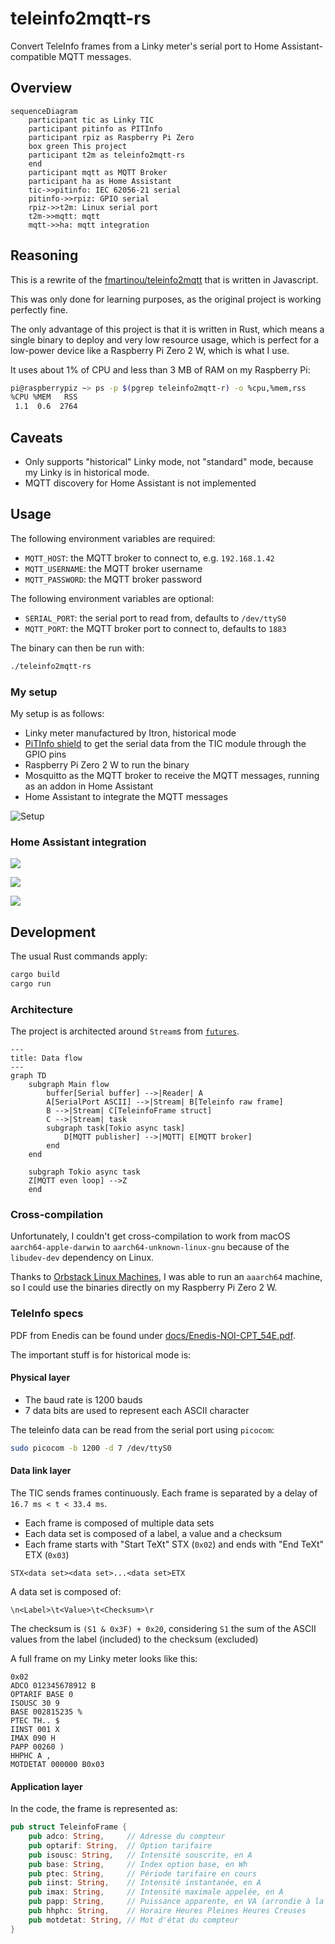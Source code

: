 # teleinfo2mqtt-rs

Convert TeleInfo frames from a Linky meter's serial port to Home Assistant-compatible MQTT messages.

## Overview

```mermaid
sequenceDiagram
    participant tic as Linky TIC
    participant pitinfo as PITInfo
    participant rpiz as Raspberry Pi Zero
    box green This project
    participant t2m as teleinfo2mqtt-rs
    end
    participant mqtt as MQTT Broker
    participant ha as Home Assistant
    tic->>pitinfo: IEC 62056-21 serial
    pitinfo->>rpiz: GPIO serial
    rpiz->>t2m: Linux serial port
    t2m->>mqtt: mqtt
    mqtt->>ha: mqtt integration
```

## Reasoning

This is a rewrite of the [fmartinou/teleinfo2mqtt](https://github.com/fmartinou/teleinfo2mqtt) that is written in Javascript.

This was only done for learning purposes, as the original project is working perfectly fine.

The only advantage of this project is that it is written in Rust, which means a single binary to deploy and very low resource usage, which is perfect for a low-power device like a Raspberry Pi Zero 2 W, which is what I use.

It uses about 1% of CPU and less than 3 MB of RAM on my Raspberry Pi:

```sh
pi@raspberrypiz ~> ps -p $(pgrep teleinfo2mqtt-r) -o %cpu,%mem,rss
%CPU %MEM   RSS
 1.1  0.6  2764
```

## Caveats

- Only supports "historical" Linky mode, not "standard" mode, because my Linky is in historical mode.
- MQTT discovery for Home Assistant is not implemented

## Usage

The following environment variables are required:

- `MQTT_HOST`: the MQTT broker to connect to, e.g. `192.168.1.42`
- `MQTT_USERNAME`: the MQTT broker username
- `MQTT_PASSWORD`: the MQTT broker password

The following environment variables are optional:

- `SERIAL_PORT`: the serial port to read from, defaults to `/dev/ttyS0`
- `MQTT_PORT`: the MQTT broker port to connect to, defaults to `1883`

The binary can then be run with:

```sh
./teleinfo2mqtt-rs
```

### My setup

My setup is as follows:

- Linky meter manufactured by Itron, historical mode
- [PiTInfo shield](https://www.tindie.com/products/hallard/pitinfo/) to get the serial data from the TIC module through the GPIO pins
- Raspberry Pi Zero 2 W to run the binary
- Mosquitto as the MQTT broker to receive the MQTT messages, running as an addon in Home Assistant
- Home Assistant to integrate the MQTT messages

![Setup](docs/linky_setup.jpeg)

### Home Assistant integration

![](docs/ha_energy.png)

![](docs/ha_mqtt_device.png)

![](docs/ha_papp_graph.png)

## Development

The usual Rust commands apply:

```sh
cargo build
cargo run
```

### Architecture

The project is architected around `Stream`s from [`futures`](https://github.com/rust-lang/futures-rs).

```mermaid
---
title: Data flow
---
graph TD
    subgraph Main flow
        buffer[Serial buffer] -->|Reader| A
        A[SerialPort ASCII] -->|Stream| B[Teleinfo raw frame]
        B -->|Stream| C[TeleinfoFrame struct]
        C -->|Stream| task
        subgraph task[Tokio async task]
            D[MQTT publisher] -->|MQTT| E[MQTT broker]
        end
    end

    subgraph Tokio async task
    Z[MQTT even loop] -->Z
    end
```

### Cross-compilation

Unfortunately, I couldn't get cross-compilation to work from macOS `aarch64-apple-darwin` to `aarch64-unknown-linux-gnu` because of the `libudev-dev` dependency on Linux.

Thanks to [Orbstack Linux Machines](https://docs.orbstack.dev/machines/), I was able to run an `aaarch64` machine, so I could use the binaries directly on my Raspberry Pi Zero 2 W.

### TeleInfo specs

PDF from Enedis can be found under [docs/Enedis-NOI-CPT_54E.pdf](docs/Enedis-NOI-CPT_54E.pdf).

The important stuff is for historical mode is:

#### Physical layer

- The baud rate is 1200 bauds
- 7 data bits are used to represent each ASCII character

The teleinfo data can be read from the serial port using `picocom`:

```sh
sudo picocom -b 1200 -d 7 /dev/ttyS0
```

#### Data link layer

The TIC sends frames continuously. Each frame is separated by a delay of `16.7 ms < t < 33.4 ms`.

- Each frame is composed of multiple data sets
- Each data set is composed of a label, a value and a checksum
- Each frame starts with "Start TeXt" STX (`0x02`) and ends with "End TeXt" ETX (`0x03`)

```
STX<data set><data set>...<data set>ETX
```

A data set is composed of:

```
\n<Label>\t<Value>\t<Checksum>\r
```

The checksum is `(S1 & 0x3F) + 0x20`, considering `S1` the sum of the ASCII values from the label (included) to the checksum (excluded)

A full frame on my Linky meter looks like this:

```
0x02
ADCO 012345678912 B
OPTARIF BASE 0
ISOUSC 30 9
BASE 002815235 %
PTEC TH.. $
IINST 001 X
IMAX 090 H
PAPP 00260 )
HHPHC A ,
MOTDETAT 000000 B0x03
```

#### Application layer

In the code, the frame is represented as:

```rs
pub struct TeleinfoFrame {
    pub adco: String,     // Adresse du compteur
    pub optarif: String,  // Option tarifaire
    pub isousc: String,   // Intensité souscrite, en A
    pub base: String,     // Index option base, en Wh
    pub ptec: String,     // Période tarifaire en cours
    pub iinst: String,    // Intensité instantanée, en A
    pub imax: String,     // Intensité maximale appelée, en A
    pub papp: String,     // Puissance apparente, en VA (arrondie à la dizaine la plus proche)
    pub hhphc: String,    // Horaire Heures Pleines Heures Creuses
    pub motdetat: String, // Mot d'état du compteur
}
```
